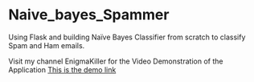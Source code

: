 # Naive_bayes_Spammer
Using Flask and building Naïve Bayes Classifier from scratch to classify Spam and Ham emails.

Visit my channel EnigmaKiller for the Video Demonstration of the Application
[This is the demo link](https://www.youtube.com/watch?v=crJ5su5p8kg)
